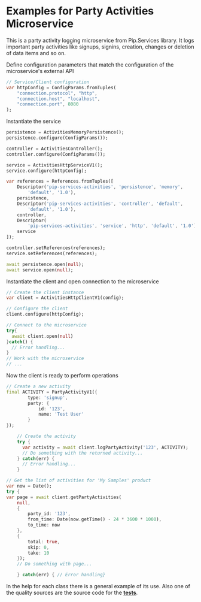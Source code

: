 # Examples for Party Activities Microservice

This is a party activity logging microservice from Pip.Services library. 
It logs important party activities like signups, signins, 
creation, changes or deletion of data items and so on.

Define configuration parameters that match the configuration of the microservice's external API
```dart
// Service/Client configuration
var httpConfig = ConfigParams.fromTuples(
	"connection.protocol", "http",
	"connection.host", "localhost",
	"connection.port", 8080
);
```

Instantiate the service
```dart
persistence = ActivitiesMemoryPersistence();
persistence.configure(ConfigParams());

controller = ActivitiesController();
controller.configure(ConfigParams());

service = ActivitiesHttpServiceV1();
service.configure(httpConfig);

var references = References.fromTuples([
    Descriptor('pip-services-activities', 'persistence', 'memory',
        'default', '1.0'),
    persistence,
    Descriptor('pip-services-activities', 'controller', 'default',
        'default', '1.0'),
    controller,
    Descriptor(
        'pip-services-activities', 'service', 'http', 'default', '1.0'),
    service
]);

controller.setReferences(references);
service.setReferences(references);

await persistence.open(null);
await service.open(null);
```

Instantiate the client and open connection to the microservice
```dart
// Create the client instance
var client = ActivitiesHttpClientV1(config);

// Configure the client
client.configure(httpConfig);

// Connect to the microservice
try{
  await client.open(null)
}catch() {
  // Error handling...
}       
// Work with the microservice
// ...
```

Now the client is ready to perform operations
```dart
// Create a new activity
final ACTIVITY = PartyActivityV1({
        type: 'signup',
        party: {
            id: '123',
            name: 'Test User'
        }
});

    // Create the activity
    try {
      var activity = await client.logPartyActivity('123', ACTIVITY);
      // Do something with the returned activity...
    } catch(err) {
      // Error handling...     
    }
```

```dart
// Get the list of activities for 'My Samples' product
var now = Date();
try {
var page = await client.getPartyActivities(
    null,
    {
        party_id: '123',
        from_time: Date(now.getTime() - 24 * 3600 * 1000),
        to_time: now
    },
    {
        total: true,
        skip: 0,
        take: 10
    });
    // Do something with page...

    } catch(err) { // Error handling}
```   

In the help for each class there is a general example of its use. Also one of the quality sources
are the source code for the [**tests**](https://github.com/pip-services-users/pip-services-activities-dart/tree/master/test).

